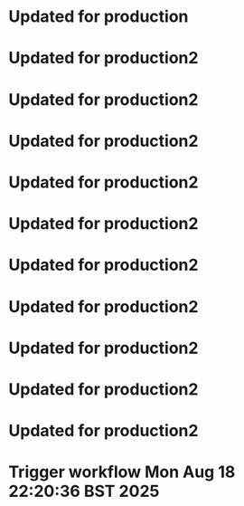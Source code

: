 # Updated for production
# Updated for production2 
# Updated for production2 
# Updated for production2 
# Updated for production2 
# Updated for production2 
# Updated for production2 
# Updated for production2 
# Updated for production2 
# Updated for production2 
# Updated for production2 
# Trigger workflow Mon Aug 18 22:20:36 BST 2025
